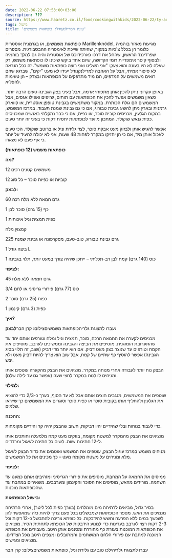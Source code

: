```yaml
---
date: 2022-06-22 07:53:00+03:00
description: ???
source: https://www.haaretz.co.il/food/cookingwithkids/2022-06-22/ty-article/00000181-89a5-d663-a9a9-a9b75afb0000
tags: בישול
title: 'עונת המרילנקנודל: כופתאות משמשים'
---
```


כופתאות משמשים, או בגרמנית אוסטרית Marillenknödel, מגיעות מאזור בוהמיה כלומר הן בכלל צ'כיות במקור, שהיתה שייכת לאימפריה ההבסבורגית. מספרים שפרדיננד הראשון, שהחל את דרכו כארכידוכס של אוסטריה והיה גם למלך בוהמיה ולבסוף קיסר אימפריית רומי הקדושה, שיום אחד ביקש שיכינו לו כופתאות משמש, רק שאלה לא היו בעונה והוא צעק: "אני השליט ואני רוצה כופתאות משמש". זה ככל הנראה לא סיפור אמיתי, אבל על האהבה למרילנקנודל יעידו לא מעט "יקים", שברגע שהם רואים משמשים על המדפים, הם מיד מתרפקים על הכופתאות ובצדק – הן טעימות להפליא.

באופן עקרוני ניתן להכין אותן מתפוחי אדמה, אבל בעיני בצק הגבינה טעים הרבה יותר. כשאין משמשים אפשר להכין את הכופתאות עם תותים, שזיפים ואפילו אגסים, אבל המשמשים הם גולת הכותרת. במקור משתמשים בגבינת טופפן אוסטרית, או קווארק גרמנית ובארץ ניתן להשיג גבינת טבורוג, אם כי גם גבינת שמנת תעבוד. במרכז המשמש, במקום הגלעין, מכניסים קובית סוכר, או כפית, אם כי כבר נתקלתי באנשים שמכניסים כפית גנאש שוקולד. המתכון מיועד לכופתאות יחסית דקות כי בעיני זה יותר טעים.

אפשר להגיש אותן ולבזוק מעט אבקת סוכר, לצד גלידת וניל או ברוטב שוקולד. הכי טעים לאכול אותן מיד, אם כי הן יחזיקו במקרר לפחות 48 שעות, אני לא יכולה להעיד על יותר כי אף פעם לא נשארו.

**כופתאות משמש (12 כופתאות)**

**מה?**

12 משמשים קטנים רכים

12 קוביות או כפיות סוכר – כל סוג

**לבצק:**

60 גרם חמאה ללא מלח רכה

1 כף (15 גרם) סוכר לבן

1 כפית תמצית וניל איכותית

קמצוץ מלח

225 גרם גבינת טבורוג, טוב-טעם, מסקרפונה או גבינת שמנת

1 ביצה גודל L

1 כוס (140 גרם) קמח לבן רב-תכליתי – ייתכן שיהיה צורך במעט יותר, תלוי בגבינה

**לציפוי:**

45 גרם חמאה ללא מלח

3/4 כוס (77 גרם) פירורי גריסיני או לחם

2 כפות (25 גרם) סוכר

1 כפית (3 גרם) קינמון

**איך?**

 עברו לתצוגת גלריהכופתאות משמשיםצילום: קרן הבר**לבצק:**

מכניסים לקערה את החמאה הרכה, סוכר, תמצית וניל ומלח וטורפים אותם יחד עד שהתערובת הומוגנית. מוסיפים את הביצה והגבינה וממשיכים לערבב. מוסיפים את הקמח וטורפים עד שנוצר בצק מעט דביק. אם הוא יותר מדי דביק (ושוב, זה תלוי בסוג הגבינה) אפשר להוסיף כף שתיים של קמח, אבל שוב הוא צריך להיות דביק מעט ולא יבש.

הבצק נוח יותר לעבודה אחרי מנוחה במקרר. מוציאים את הבצק מהקערה עוטפים אותו ומניחים לו לנוח במקרר לחצי שעה (אפשר גם עד לילה שלם).

**למילוי:**

שוטפים את המשמשים, מנגבים חוצים אותם אבל לא עד הסוף, בערך כ-2/3 כדי להוציא את הגלעין ולהחליף אותו בקובית סוכר או כפית סוכר וסוגרים את המשמשים כך שייראו שלמים.

**ההכנה:**

כדי לעבוד בנוחות ובלי שהידיים יהיו דביקות, חשוב שהבצק יהיה קר והידיים מקומחות.

מוציאים את הבצק מהמקרר למשטח מקומח, בוזקים מעט קמח מלמעלה וחותכים אותו ל-12 חתיכות שוות. לשים כל חתיכה לעיגול ומרדדים.

מניחים משמש במרכז עיגול הבצק, עוטפים את המשמש ואוטמים את כדור הבצק לעיגול מלא ומניחים על משטח מקומח מעט – כך מכינים את כל המשמשים.

**לציפוי:**

ממיסים את החמאה על המחבת, מוסיפים את פירורי הגריסיני ומזהיבים אותם כמעט עד השחמה. מורידים מהאש, מוסיפים את הסוכר והקינמון ומערבבים. משאירים במחבת עד שהכופתאות מוכנות.

**בישול הכופתאות:**

בסיר גדול, מביאים לרתיחה מים מומלחים (בערך כפית לכל ליטר), אחרי הרתיחה מנמיכים את האש. מספר הכופתאות שמבשלים בכל פעם צריך להיות כזה שמאפשר להן לשכשך במים ללא הפרעה וחשש להידבקות. כל כופתא צריכה להתבשל כ-12 דקות וכל 2-3 דקות רצוי לערבב בעדינות כדי למנוע הידבקות של הכופתא לתחתית הסיר. מוציאים את הכופתאות המוכנות בעזרת כף מחוררת ומסננים אותן היטב. מעבירים את הכופתא המוכנה למחבת עם פירורי הלחם המושחמים והמתובלים ומצפים היטב מכל הצדדים. מוציאים ומגישים.

 עברו לתצוגת גלריהילכו טוב עם גלידת וניל, כופתאות משמשיםצילום: קרן הבר
